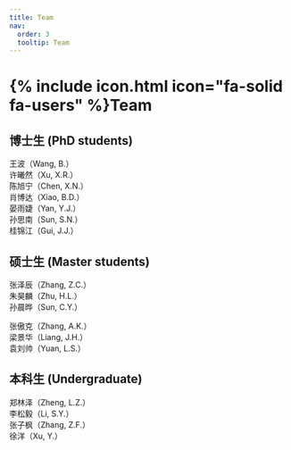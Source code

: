 ```yaml
---
title: Team
nav:
  order: 3
  tooltip: Team
---
```


# {% include icon.html icon="fa-solid fa-users" %}Team

## 博士生 (PhD students)

王波（Wang, B.）  
许曦然（Xu, X.R.）  
陈旭宁（Chen, X.N.）  
肖博达（Xiao, B.D.）  
晏雨婕（Yan, Y.J.）  
孙思南（Sun, S.N.）  
桂锦江（Gui, J.J.）  

## 硕士生 (Master students)

张泽辰（Zhang, Z.C.）   
朱昊麟（Zhu, H.L.）  
孙晨晔（Sun, C.Y.） 

张傲克（Zhang, A.K.）  
梁景华（Liang, J.H.）  
袁刘帅（Yuan, L.S.）  

## 本科生 (Undergraduate)

郑林泽（Zheng, L.Z.）  
李松毅（Li, S.Y.）  
张子枫（Zhang, Z.F.）  
徐洋（Xu, Y.）
